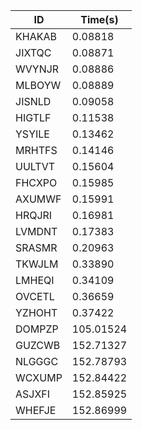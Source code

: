 |ID|Time(s)|
|-|-|
|KHAKAB|0.08818|
|JIXTQC|0.08871|
|WVYNJR|0.08886|
|MLBOYW|0.08889|
|JISNLD|0.09058|
|HIGTLF|0.11538|
|YSYILE|0.13462|
|MRHTFS|0.14146|
|UULTVT|0.15604|
|FHCXPO|0.15985|
|AXUMWF|0.15991|
|HRQJRI|0.16981|
|LVMDNT|0.17383|
|SRASMR|0.20963|
|TKWJLM|0.33890|
|LMHEQI|0.34109|
|OVCETL|0.36659|
|YZHOHT|0.37422|
|DOMPZP|105.01524|
|GUZCWB|152.71327|
|NLGGGC|152.78793|
|WCXUMP|152.84422|
|ASJXFI|152.85925|
|WHEFJE|152.86999|

